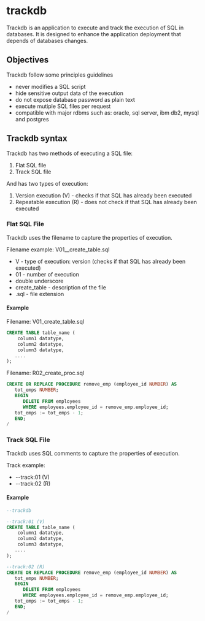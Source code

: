 # trackdb

Trackdb is an application to execute and track the execution of SQL in databases. It is designed to enhance the application deployment that depends of databases changes.

## Objectives

Trackdb follow some principles guidelines

- never modifies a SQL script
- hide sensitive output data of the execution
- do not expose database password as plain text
- execute mutiple SQL files per request
- compatible with major rdbms such as: oracle, sql server, ibm db2, mysql and postgres

## Trackdb syntax

Trackdb has two methods of executing a SQL file:

1. Flat SQL file
2. Track SQL file

And has two types of execution:

1. Version execution (V) - checks if that SQL has already been executed
2. Repeatable execution (R) - does not check if that SQL has already been executed

### Flat SQL File

Trackdb uses the filename to capture the properties of execution.

Filename example: V01__create_table.sql
- V - type of execution: version (checks if that SQL has already been executed)
- 01 - number of execution
- double underscore
- create_table - description of the file
- .sql - file extension

#### Example

Filename: V01_create_table.sql

```SQL
CREATE TABLE table_name (
    column1 datatype,
    column2 datatype,
    column3 datatype,
   ....
);
```

Filename: R02_create_proc.sql

```SQL
CREATE OR REPLACE PROCEDURE remove_emp (employee_id NUMBER) AS
   tot_emps NUMBER;
   BEGIN
      DELETE FROM employees
      WHERE employees.employee_id = remove_emp.employee_id;
   tot_emps := tot_emps - 1;
   END;
/
```

### Track SQL File

Trackdb uses SQL comments to capture the properties of execution.

Track example:
- --track:01 (V)
- --track:02 (R)

#### Example

```SQL
--trackdb

--track:01 (V)
CREATE TABLE table_name (
    column1 datatype,
    column2 datatype,
    column3 datatype,
   ....
);

--track:02 (R)
CREATE OR REPLACE PROCEDURE remove_emp (employee_id NUMBER) AS
   tot_emps NUMBER;
   BEGIN
      DELETE FROM employees
      WHERE employees.employee_id = remove_emp.employee_id;
   tot_emps := tot_emps - 1;
   END;
/
```
